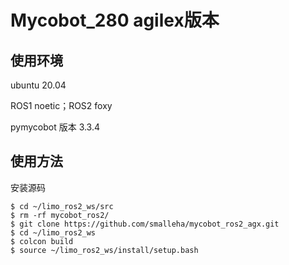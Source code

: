 # Mycobot_280 agilex版本

## 使用环境

ubuntu 20.04

ROS1 noetic；ROS2 foxy

pymycobot 版本 3.3.4

## 使用方法

安装源码

```
$ cd ~/limo_ros2_ws/src
$ rm -rf mycobot_ros2/
$ git clone https://github.com/smalleha/mycobot_ros2_agx.git
$ cd ~/limo_ros2_ws
$ colcon build
$ source ~/limo_ros2_ws/install/setup.bash
```

